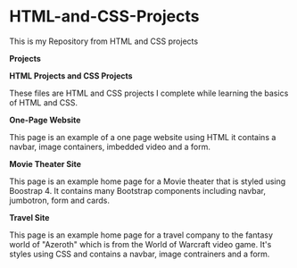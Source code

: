 # HTML-and-CSS-Projects
This is my Repository from HTML and CSS projects

<b>Projects</b>

<b>HTML Projects and CSS Projects</b>

These files are HTML and CSS projects I complete while learning the basics of HTML and CSS.

<b>One-Page Website</b>

This page is an example of a one page website using HTML it contains a navbar, image containers, imbedded video and a form.

<b>Movie Theater Site</b>

This page is an example home page for a Movie theater that is styled using Boostrap 4. It contains many Bootstrap components including navbar, jumbotron, form and cards.

<b>Travel Site</b>

This page is an example home page for a travel company to the fantasy world of "Azeroth" which is from the World of Warcraft video game. It's styles using CSS and contains a navbar, image contrainers and a form.
